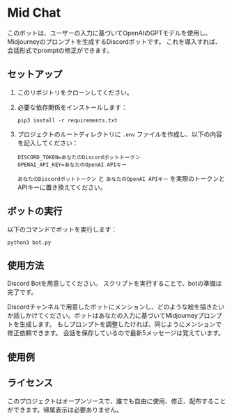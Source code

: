 # Mid Chat

このボットは、ユーザーの入力に基づいてOpenAIのGPTモデルを使用し、Midjourneyのプロンプトを生成するDiscordボットです。
これを導入すれば、会話形式でpromptの修正ができます。

## セットアップ

1. このリポジトリをクローンしてください。

2. 必要な依存関係をインストールします：
   ```
   pip3 install -r requirements.txt
   ```

3. プロジェクトのルートディレクトリに `.env` ファイルを作成し、以下の内容を記入してください：
   ```
   DISCORD_TOKEN=あなたのDiscordボットトークン
   OPENAI_API_KEY=あなたのOpenAI APIキー
   ```
   `あなたのDiscordボットトークン` と `あなたのOpenAI APIキー` を実際のトークンとAPIキーに置き換えてください。

## ボットの実行

以下のコマンドでボットを実行します：
```
python3 bot.py
```

## 使用方法

Discord Botを用意してください。
スクリプトを実行することで、botの準備は完了です。

Discordチャンネルで用意したボットにメンションし、どのような絵を描きたいか話しかけてください。ボットはあなたの入力に基づいてMidjourneyプロンプトを生成します。
もしプロンプトを調整したければ、同じようにメンションで修正依頼できます。
会話を保存しているので最新5メッセージは覚えています。

## 使用例


## ライセンス

このプロジェクトはオープンソースで、誰でも自由に使用、修正、配布することができます。帰属表示は必要ありません。
